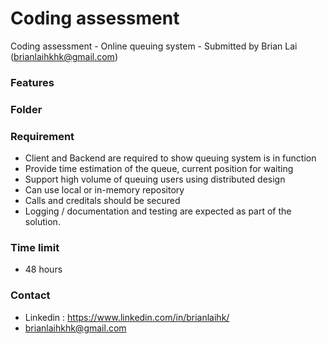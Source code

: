 # Coding assessment
Coding assessment - Online queuing system - Submitted by Brian Lai (brianlaihkhk@gmail.com)

### Features


### Folder


### Requirement

- Client and Backend are required to show queuing system is in function
- Provide time estimation of the queue, current position for waiting
- Support high volume of queuing users using distributed design
- Can use local or in-memory repository
- Calls and creditals should be secured
- Logging / documentation and testing are expected as part of the solution.

### Time limit

- 48 hours

### Contact
- Linkedin : https://www.linkedin.com/in/brianlaihk/
- brianlaihkhk@gmail.com
